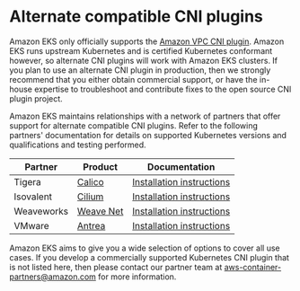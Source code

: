 # Alternate compatible CNI plugins<a name="alternate-cni-plugins"></a>

Amazon EKS only officially supports the [Amazon VPC CNI plugin](pod-networking.md)\. Amazon EKS runs upstream Kubernetes and is certified Kubernetes conformant however, so alternate CNI plugins will work with Amazon EKS clusters\. If you plan to use an alternate CNI plugin in production, then we strongly recommend that you either obtain commercial support, or have the in\-house expertise to troubleshoot and contribute fixes to the open source CNI plugin project\.

Amazon EKS maintains relationships with a network of partners that offer support for alternate compatible CNI plugins\. Refer to the following partners' documentation for details on supported Kubernetes versions and qualifications and testing performed\.


| Partner | Product | Documentation | 
| --- | --- | --- | 
| Tigera | [ Calico](https://www.tigera.io/partners/aws/) | [Installation instructions](https://docs.projectcalico.org/getting-started/kubernetes/managed-public-cloud/eks) | 
| Isovalent | [Cilium](https://cilium.io/contact-us-eks/) | [Installation instructions](https://docs.cilium.io/en/v1.7/gettingstarted/k8s-install-eks/) | 
| Weaveworks | [Weave Net](https://www.weave.works/contact/) | [Installation instructions](https://www.weave.works/docs/net/latest/kubernetes/kube-addon/#-installing-on-eks) | 
| VMware | [Antrea](https://antrea.io/) | [Installation instructions](https://antrea.io/docs/v0.11.1/eks-installation/) | 

Amazon EKS aims to give you a wide selection of options to cover all use cases\. If you develop a commercially supported Kubernetes CNI plugin that is not listed here, then please contact our partner team at [aws\-container\-partners@amazon\.com](mailto:aws-container-partners@amazon.com) for more information\.
